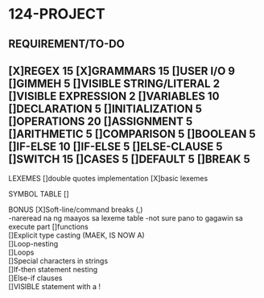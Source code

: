 # 124-PROJECT

REQUIREMENT/TO-DO
---------------------------------------------------
[X]REGEX										15
[X]GRAMMARS										15
[]USER I/O 										9
	[]GIMMEH									5
	[]VISIBLE STRING/LITERAL					2
	[]VISIBLE EXPRESSION						2
[]VARIABLES										10
	[]DECLARATION								5
	[]INITIALIZATION							5
[]OPERATIONS									20
	[]ASSIGNMENT								5
	[]ARITHMETIC								5
	[]COMPARISON								5
	[]BOOLEAN									5
[]IF-ELSE										10
	[]IF-ELSE									5
	[]ELSE-CLAUSE								5
[]SWITCH										15
	[]CASES										5
	[]DEFAULT									5
	[]BREAK										5
---------------------------------------------------
LEXEMES
[]double quotes implementation
[X]basic lexemes

SYMBOL TABLE
[]

BONUS
[X]Soft-line/command breaks (,) 			
	-nareread na ng maayos sa lexeme table
	-not sure pano to gagawin sa execute part
[]functions 								
[]Explicit type casting (MAEK, IS NOW A) 	
[]Loop-nesting								
[]Loops 									
[]Special characters in strings				
[]If-then statement nesting 				
[]Else-if clauses							
[]VISIBLE statement with a !				
